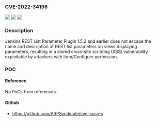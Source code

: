 ### [CVE-2022-34196](https://cve.mitre.org/cgi-bin/cvename.cgi?name=CVE-2022-34196)
![](https://img.shields.io/static/v1?label=Product&message=Jenkins%20REST%20List%20Parameter%20Plugin&color=blue)
![](https://img.shields.io/static/v1?label=Version&message=unspecified%3C%3D%201.5.2%20&color=brighgreen)
![](https://img.shields.io/static/v1?label=Vulnerability&message=n%2Fa&color=brighgreen)

### Description

Jenkins REST List Parameter Plugin 1.5.2 and earlier does not escape the name and description of REST list parameters on views displaying parameters, resulting in a stored cross-site scripting (XSS) vulnerability exploitable by attackers with Item/Configure permission.

### POC

#### Reference
No PoCs from references.

#### Github
- https://github.com/ARPSyndicate/cve-scores

